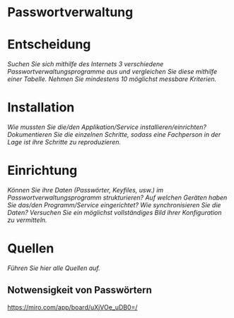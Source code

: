 # Passwortverwaltung

# Entscheidung
*Suchen Sie sich mithilfe des Internets 3 verschiedene Passwortverwaltungsprogramme aus und vergleichen Sie diese mithilfe einer Tabelle. Nehmen Sie mindestens 10 möglichst messbare Kriterien.*

# Installation
*Wie mussten Sie die/den Applikation/Service installieren/einrichten? Dokumentieren Sie die einzelnen Schritte, sodass eine Fachperson in der Lage ist ihre Schritte zu reproduzieren.*

# Einrichtung
*Können Sie ihre Daten (Passwörter, Keyfiles, usw.) im Passwortverwaltungsprogramm strukturieren? Auf welchen Geräten haben Sie das/den Programm/Service eingerichtet? Wie synchronisieren Sie die Daten? Versuchen Sie ein möglichst vollständiges Bild ihrer Konfiguration zu vermitteln.*

# Quellen
*Führen Sie hier alle Quellen auf.*


## Notwensigkeit von Passwörtern
https://miro.com/app/board/uXjVOe_uDB0=/
